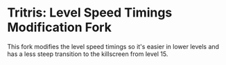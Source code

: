 # Tritris: Level Speed Timings Modification Fork
This fork modifies the level speed timings so it's easier in lower levels and has a less steep transition to the killscreen from level 15.
